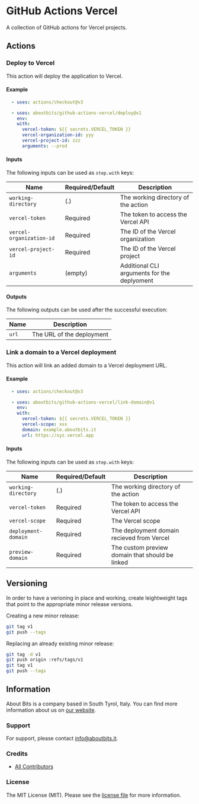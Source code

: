 # GitHub Actions Vercel

A collection of GitHub actions for Vercel projects.

## Actions

### Deploy to Vercel

This action will deploy the application to Vercel.

#### Example

```yaml
  - uses: actions/checkout@v3

  - uses: aboutbits/github-actions-vercel/deploy@v1
    env:
    with:
      vercel-token: ${{ secrets.VERCEL_TOKEN }}
      vercel-organization-id: yyy
      vercel-project-id: zzz
      arguments: --prod
```

#### Inputs

The following inputs can be used as `step.with` keys:

| Name                     | Required/Default | Description                                 |
|--------------------------|------------------|---------------------------------------------|
| `working-directory`      | (.)              | The working directory of the action         |
| `vercel-token`           | Required         | The token to access the Vercel API          |
| `vercel-organization-id` | Required         | The ID of the Vercel organization           |
| `vercel-project-id`      | Required         | The ID of the Vercel project                |
| `arguments`              | (empty)          | Additional CLI arguments for the deplyoment |

#### Outputs

The following outputs can be used after the successful execution:

| Name                     | Description                       |
|--------------------------|-----------------------------------|
| `url`                    | The URL of the deployment         |

### Link a domain to a Vercel deployment

This action will link an added domain to a Vercel deployment URL.

#### Example

```yaml
  - uses: actions/checkout@v3

  - uses: aboutbits/github-actions-vercel/link-domain@v1
    env:
    with:
      vercel-token: ${{ secrets.VERCEL_TOKEN }}
      vercel-scope: xxx
      domain: example.aboutbits.it
      url: https://xyz.vercel.app
```

#### Inputs

The following inputs can be used as `step.with` keys:

| Name                     | Required/Default | Description                                     |
|--------------------------|------------------|-------------------------------------------------|
| `working-directory`      | (.)              | The working directory of the action             |
| `vercel-token`           | Required         | The token to access the Vercel API              |
| `vercel-scope`           | Required         | The Vercel scope                                |
| `deployment-domain`      | Required         | The deployment domain recieved from Vercel      |
| `preview-domain`         | Required         | The custom preview domain that should be linked |

## Versioning

In order to have a verioning in place and working, create leightweight tags that point to the appropriate minor release versions.

Creating a new minor release:

```bash
git tag v1
git push --tags
```

Replacing an already existing minor release:

```bash
git tag -d v1
git push origin :refs/tags/v1
git tag v1
git push --tags
```

## Information

About Bits is a company based in South Tyrol, Italy. You can find more information about us on [our website](https://aboutbits.it).

### Support

For support, please contact [info@aboutbits.it](mailto:info@aboutbits.it).

### Credits

- [All Contributors](../../contributors)

### License

The MIT License (MIT). Please see the [license file](license.md) for more information.
